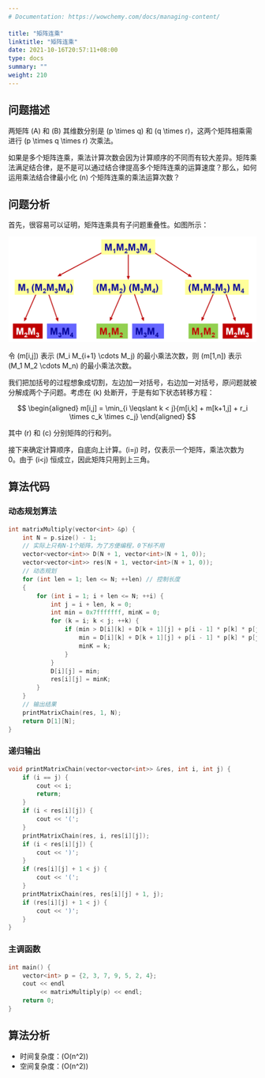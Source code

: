 ```yaml
---
# Documentation: https://wowchemy.com/docs/managing-content/

title: "矩阵连乘"
linktitle: "矩阵连乘"
date: 2021-10-16T20:57:11+08:00
type: docs
summary: ""
weight: 210
---
```


<!--more-->

## 问题描述

两矩阵 \(A\) 和 \(B\) 其维数分别是 \(p \times q\) 和 \(q \times r\)，这两个矩阵相乘需进行 \(p \times q \times r\) 次乘法。

如果是多个矩阵连乘，乘法计算次数会因为计算顺序的不同而有较大差异。矩阵乘法满足结合律，是不是可以通过结合律提高多个矩阵连乘的运算速度？那么，如何运用乘法结合律最小化 \(n\) 个矩阵连乘的乘法运算次数？

## 问题分析

首先，很容易可以证明，矩阵连乘具有子问题重叠性。如图所示：

![](矩阵连乘.png)

令 \(m[i,j]\) 表示 \(M_i M_{i+1} \cdots M_j\) 的最小乘法次数，则 \(m[1,n]\) 表示 \(M_1 M_2 \cdots M_n\) 的最小乘法次数。

我们把加括号的过程想象成切割，左边加一对括号，右边加一对括号，原问题就被分解成两个子问题。考虑在 \(k\) 处断开，于是有如下状态转移方程：

$$
\begin{aligned}
m[i,j] = \min_{i \leqslant k < j}{m[i,k] + m[k+1,j] + r_i \times c_k \times c_j}
\end{aligned}
$$

其中 \(r\) 和 \(c\) 分别矩阵的行和列。

接下来确定计算顺序，自底向上计算。\(i=j\) 时，仅表示一个矩阵，乘法次数为 0。由于 \(i<j\) 恒成立，因此矩阵只用到上三角。

## 算法代码

### 动态规划算法

```cpp
int matrixMultiply(vector<int> &p) {
    int N = p.size() - 1;
    // 实际上只有N-1个矩阵，为了方便编程，0下标不用
    vector<vector<int>> D(N + 1, vector<int>(N + 1, 0));
    vector<vector<int>> res(N + 1, vector<int>(N + 1, 0));
    // 动态规划
    for (int len = 1; len <= N; ++len) // 控制长度
    {
        for (int i = 1; i + len <= N; ++i) {
            int j = i + len, k = 0;
            int min = 0x7fffffff, minK = 0;
            for (k = i; k < j; ++k) {
                if (min > D[i][k] + D[k + 1][j] + p[i - 1] * p[k] * p[j]) {
                    min = D[i][k] + D[k + 1][j] + p[i - 1] * p[k] * p[j];
                    minK = k;
                }
            }
            D[i][j] = min;
            res[i][j] = minK;
        }
    }
    // 输出结果
    printMatrixChain(res, 1, N);
    return D[1][N];
}
```

### 递归输出

```cpp
void printMatrixChain(vector<vector<int>> &res, int i, int j) {
    if (i == j) {
        cout << i;
        return;
    }
    if (i < res[i][j]) {
        cout << '(';
    }
    printMatrixChain(res, i, res[i][j]);
    if (i < res[i][j]) {
        cout << ')';
    }
    if (res[i][j] + 1 < j) {
        cout << '(';
    }
    printMatrixChain(res, res[i][j] + 1, j);
    if (res[i][j] + 1 < j) {
        cout << ')';
    }
}
```

### 主调函数

```cpp
int main() {
    vector<int> p = {2, 3, 7, 9, 5, 2, 4};
    cout << endl
         << matrixMultiply(p) << endl;
    return 0;
}
```

## 算法分析

- 时间复杂度：\(O(n^2)\)
- 空间复杂度：\(O(n^2)\)